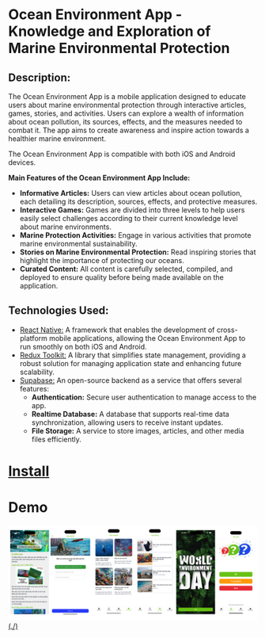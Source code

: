 # Ocean Environment App - Knowledge and Exploration of Marine Environmental Protection

## Description:
The Ocean Environment App is a mobile application designed to educate users about marine environmental protection through interactive articles, games, stories, and activities. Users can explore a wealth of information about ocean pollution, its sources, effects, and the measures needed to combat it. The app aims to create awareness and inspire action towards a healthier marine environment.

The Ocean Environment App is compatible with both iOS and Android devices. 

**Main Features of the Ocean Environment App Include:**
- **Informative Articles:** Users can view articles about ocean pollution, each detailing its description, sources, effects, and protective measures.
- **Interactive Games:** Games are divided into three levels to help users easily select challenges according to their current knowledge level about marine environments.
- **Marine Protection Activities:** Engage in various activities that promote marine environmental sustainability.
- **Stories on Marine Environmental Protection:** Read inspiring stories that highlight the importance of protecting our oceans.
- **Curated Content:** All content is carefully selected, compiled, and deployed to ensure quality before being made available on the application.

## Technologies Used:
* [React Native:](https://reactnative.dev/) A framework that enables the development of cross-platform mobile applications, allowing the Ocean Environment App to run smoothly on both iOS and Android.
* [Redux Toolkit:](https://redux-toolkit.js.org/) A library that simplifies state management, providing a robust solution for managing application state and enhancing future scalability.
* [Supabase:](https://supabase.com/) An open-source backend as a service that offers several features:
  - **Authentication:** Secure user authentication to manage access to the app.
  - **Realtime Database:** A database that supports real-time data synchronization, allowing users to receive instant updates.
  - **File Storage:** A service to store images, articles, and other media files efficiently.
# [Install](https://drive.google.com/file/d/1U87LLRtLOouy0RHFzuz6k4saeDpCUOBX/view?usp=sharing)

# Demo
[![Xem video](./assets/screens/picture.png)(./)](https://firebasestorage.googleapis.com/v0/b/food-donation-98ef2.appspot.com/o/env.mp4?alt=media&token=ef59813c-76ae-493d-8f5a-7cdad0cd37a2)
